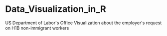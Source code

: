 # Data_Visualization_in_R
US Department of Labor's Office Visualization about the employer's request on H1B non-immigrant workers
